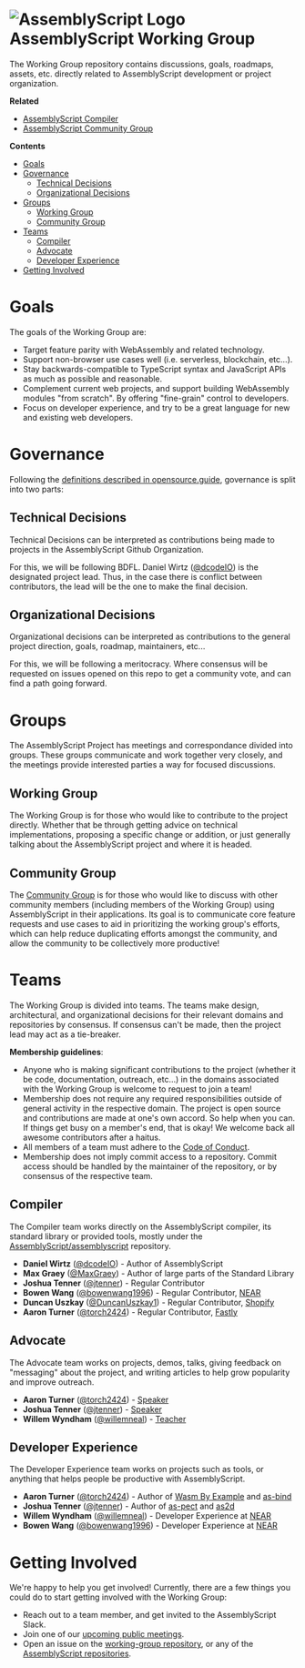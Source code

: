 ![AssemblyScript Logo](https://avatars1.githubusercontent.com/u/28916798?s=64) AssemblyScript Working Group
=================

The Working Group repository contains discussions, goals, roadmaps, assets, etc. directly related to AssemblyScript development or project organization.

**Related**

* [AssemblyScript Compiler](https://github.com/AssemblyScript/assemblyscript)
* [AssemblyScript Community Group](https://github.com/AssemblyScript/community-group)

**Contents**

* [Goals](#goals)
* [Governance](#governance)
  * [Technical Decisions](#technical-decisions)
  * [Organizational Decisions](#organizational-decisions)
* [Groups](#groups)
  * [Working Group](#working-group)
  * [Community Group](#community-group)
* [Teams](#teams)
  * [Compiler](#compiler)
  * [Advocate](#advocate)
  * [Developer Experience](#developer-experience)
* [Getting Involved](#getting-involved)

# Goals

The goals of the Working Group are:

* Target feature parity with WebAssembly and related technology.
* Support non-browser use cases well (i.e. serverless, blockchain, etc...).
* Stay backwards-compatible to TypeScript syntax and JavaScript APIs as much as possible and reasonable.
* Complement current web projects, and support building WebAssembly modules "from scratch". By offering "fine-grain" control to developers.
* Focus on developer experience, and try to be a great language for new and existing web developers. 

# Governance

Following the [definitions described in opensource.guide](https://opensource.guide/leadership-and-governance/#what-are-some-of-the-common-governance-structures-for-open-source-projects), governance is split into two parts:

## Technical Decisions

Technical Decisions can be interpreted as contributions being made to projects in the AssemblyScript Github Organization.

For this, we will be following BDFL. Daniel Wirtz ([@dcodeIO](https://github.com/dcodeIO)) is the designated project lead. Thus, in the case there is conflict between contributors, the lead will be the one to make the final decision.

## Organizational Decisions

Organizational decisions can be interpreted as contributions to the general project direction, goals, roadmap, maintainers, etc...

For this, we will be following a meritocracy. Where consensus will be requested on issues opened on this repo to get a community vote, and can find a path going forward.

# Groups

The AssemblyScript Project has meetings and correspondance divided into groups. These groups communicate and work together very closely, and the meetings provide interested parties a way for focused discussions.

## Working Group

The Working Group is for those who would like to contribute to the project directly. Whether that be through getting advice on technical implementations, proposing a specific change or addition, or just generally talking about the AssemblyScript project and where it is headed.

## Community Group

The [Community Group](https://github.com/AssemblyScript/community-group) is for those who would like to discuss with other community members (including members of the Working Group) using AssemblyScript in their applications. Its goal is to communicate core feature requests and use cases to aid in prioritizing the working group's efforts, which can help reduce duplicating efforts amongst the community, and allow the community to be collectively more productive!

# Teams

The Working Group is divided into teams. The teams make design, architectural, and organizational decisions for their relevant domains and repositories by consensus. If consensus can't be made, then the project lead may act as a tie-breaker.

**Membership guidelines**:

* Anyone who is making significant contributions to the project (whether it be code, documentation, outreach, etc...) in the domains associated with the Working Group is welcome to request to join a team!
* Membership does not require any required responsibilities outside of general activity in the respective domain. The project is open source and contributions are made at one's own accord. So help when you can. If things get busy on a member's end, that is okay! We welcome back all awesome contributors after a haitus.
* All members of a team must adhere to the [Code of Conduct](./CODE_OF_CONDUCT.md).
* Membership does not imply commit access to a repository. Commit access should be handled by the maintainer of the repository, or by consensus of the respective team.

## Compiler

The Compiler team works directly on the AssemblyScript compiler, its standard library or provided tools, mostly under the [AssemblyScript/assemblyscript](https://github.com/AssemblyScript/assemblyscript) repository.

* **Daniel Wirtz** ([@dcodeIO](https://github.com/dcodeIO)) - Author of AssemblyScript
* **Max Graey** ([@MaxGraey](https://github.com/MaxGraey)) - Author of large parts of the Standard Library
* **Joshua Tenner** ([@jtenner](https://github.com/jtenner)) - Regular Contributor
* **Bowen Wang** ([@bowenwang1996](https://github.com/bowenwang1996)) - Regular Contributor, [NEAR](https://nearprotocol.com/)
* **Duncan Uszkay** ([@DuncanUszkay1](https://github.com/DuncanUszkay1)) - Regular Contributor, [Shopify](https://www.shopify.com/)
* **Aaron Turner** ([@torch2424](https://github.com/torch2424)) - Regular Contributor, [Fastly](https://www.fastly.com/)

## Advocate

The Advocate team works on projects, demos, talks, giving feedback on "messaging" about the project, and writing articles to help grow popularity and improve outreach.

* **Aaron Turner** ([@torch2424](https://github.com/torch2424)) - [Speaker](https://youtu.be/ZlL1nduatZQ)
* **Joshua Tenner** ([@jtenner](https://github.com/jtenner)) - [Speaker](https://dev.to/jtenner/an-assemblyscript-primer-for-typescript-developers-lf1)
* **Willem Wyndham** ([@willemneal](https://github.com/willemneal)) - [Teacher](http://www.cs.umd.edu/class/spring2019/cmsc388I/assemblyscript.html)

## Developer Experience

The Developer Experience team works on projects such as tools, or anything that helps people be productive with AssemblyScript.

* **Aaron Turner** ([@torch2424](https://github.com/torch2424)) - Author of [Wasm By Example](https://github.com/torch2424/wasm-by-example) and [as-bind](https://github.com/torch2424/as-bind)
* **Joshua Tenner** ([@jtenner](https://github.com/jtenner)) - Author of [as-pect](https://github.com/jtenner/as-pect) and [as2d](https://github.com/as2d/as2d)
* **Willem Wyndham** ([@willemneal](https://github.com/willemneal)) - Developer Experience at [NEAR](https://nearprotocol.com)
* **Bowen Wang** ([@bowenwang1996](https://github.com/bowenwang1996)) - Developer Experience at [NEAR](https://nearprotocol.com)

# Getting Involved

We're happy to help you get involved! Currently, there are a few things you could do to start getting involved with the Working Group:

* Reach out to a team member, and get invited to the AssemblyScript Slack.
* Join one of our [upcoming public meetings](https://github.com/AssemblyScript/working-group/issues?q=is%3Aissue+is%3Aopen+public+meeting).
* Open an issue on the [working-group repository](https://github.com/AssemblyScript/working-group/issues), or any of the [AssemblyScript repositories](https://github.com/AssemblyScript).

